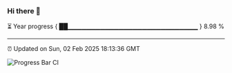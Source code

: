 ### Hi there 👋

⏳ Year progress { ██▁▁▁▁▁▁▁▁▁▁▁▁▁▁▁▁▁▁▁▁▁▁▁▁▁▁▁▁ } 8.98 %

---

⏰ Updated on Sun, 02 Feb 2025 18:13:36 GMT

![Progress Bar CI](https://github.com/code-lakshay/GitHub-Actions-Demo/workflows/Progress%20Bar%20CI/badge.svg)
